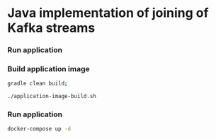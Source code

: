 # Java implementation of joining of Kafka streams 

### Run application
### Build application image
```bash
gradle clean build;

./application-image-build.sh
```

### Run application
```bash
docker-compose up -d
```

